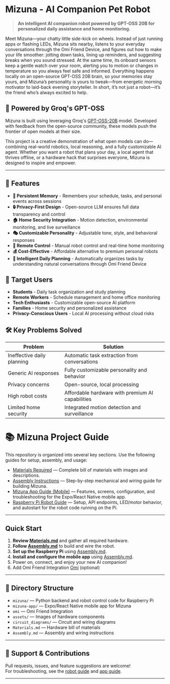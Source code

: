 # Mizuna - AI Companion Pet Robot

> **An intelligent AI companion robot powered by GPT-OSS 20B for personalized daily assistance and home monitoring.**

Meet Mizuna—your chatty little side-kick on wheels. Instead of just running apps or flashing LEDs, Mizuna sits nearby, listens to your everyday conversations through the Omi Friend Device, and figures out how to make your life smoother: jotting down tasks, lining up reminders, and suggesting breaks when you sound stressed. At the same time, its onboard sensors keep a gentle watch over your room, alerting you to motion or changes in temperature so you always feel safe and informed. Everything happens locally on an open-source GPT-OSS 20B brain, so your memories stay yours, and Mizuna’s personality is yours to tweak—from energetic morning motivator to laid-back evening storyteller. In short, it’s not just a robot—it’s the friend who’s always excited to help.

## 🤖 Powered by Groq's GPT-OSS

Mizuna is built using leveraging Groq's [GPT-OSS-20B](https://openai.com/index/introducing-gpt-oss/) model. Developed with feedback from the open-source community, these models push the frontier of open models at their size. 

This project is a creative demonstration of what open models can do—combining real-world robotics, local reasoning, and a fully customizable AI agent. Whether you want a robot that plans your day, a local agent that thrives offline, or a hardware hack that surprises everyone, Mizuna is designed to inspire and empower.

---
## 🚀 Features

- **💾 Persistent Memory** - Remembers your schedule, tasks, and personal events across sessions  
- **🔒 Privacy-First Design** - Open-source LLM ensures full data transparency and control
- **🏠 Home Security Integration** - Motion detection, environmental monitoring, and live surveillance
- **🎭 Customizable Personality** - Adjustable tone, style, and behavioral responses
- **📱 Remote Control** - Manual robot control and real-time home monitoring
- **💰 Cost-Effective** - Affordable alternative to premium personal robots
- **🧠 Intelligent Daily Planning** - Automatically organizes tasks by understanding natural conversations through Omi Friend Device

## 🎯 Target Users

- **Students** - Daily task organization and study planning
- **Remote Workers** - Schedule management and home office monitoring  
- **Tech Enthusiasts** - Customizable open-source AI platform
- **Families** - Home security and personalized assistance
- **Privacy-Conscious Users** - Local AI processing without cloud risks

## 🛠️ Key Problems Solved

| Problem | Solution |
|---------|----------|
| Ineffective daily planning | Automatic task extraction from conversations |
| Generic AI responses | Fully customizable personality and behavior |
| Privacy concerns | Open-source, local processing |
| High robot costs | Affordable hardware with premium AI capabilities |
| Limited home security | Integrated motion detection and surveillance |

# 📚 Mizuna Project Guide

This repository is organized into several key sections. Use the following guides for setup, assembly, and usage:

- [Materials Required](./Materials.md) — Complete bill of materials with images and descriptions.
- [Assembly Instructions](./Assembly.md) — Step-by-step mechanical and wiring guide for building Mizuna.
- [Mizuna App Guide (Mobile)](./Assembly.md) — Features, screens, configuration, and troubleshooting for the Expo/React Native mobile app.
- [Raspberry Pi Robot Guide](./Assembly.md) — Setup, API endpoints, LED/motor behavior, and autostart for the robot code running on the Pi.

---

## Quick Start

1. **Review [Materials.md](./Materials.md)** and gather all required hardware.
2. **Follow [Assembly.md](./Assembly.md)** to build and wire the robot.
3. **Set up the Raspberry Pi** using [Assembly.md](./Assembly.md).
4. **Install and configure the mobile app** using [Assembly.md](./Assembly.md).
5. Power on, connect, and enjoy your new AI companion!
6. Add Omi Friend Integration [Omi](/omi/omi.md) (optional)
---

## 📂 Directory Structure

- `mizuna/` — Python backend and robot control code for Raspberry Pi
- `mizuna-app/` — Expo/React Native mobile app for Mizuna
- `omi` — Omi Friend Integration
- `assets/` — Images of hardware components
- `circuit_diagrams/` — Circuit and wiring diagrams
- `Materials.md` — Hardware bill of materials
- `Assembly.md` — Assembly and wiring instructions

---

## 🤖 Support & Contributions

Pull requests, issues, and feature suggestions are welcome!  
For troubleshooting, see the [robot guide](mizuna/README.md) and [app guide](mizuna-app/README.md).

---
